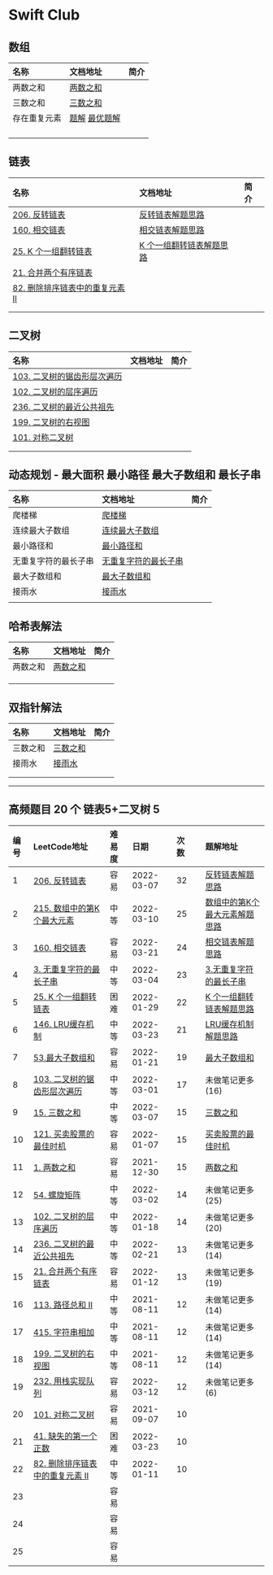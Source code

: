 # Swift Club


## 数组
| 名称 | 文档地址 | 简介 |
| :--- | :------- | :--- |
|  两数之和    |  [两数之和](https://github.com/Mingriweiji-github/LeetCode-Swift/blob/master/%E4%B8%A4%E6%95%B0%E4%B9%8B%E5%92%8C.md)        |      |
|  三数之和    | [三数之和](https://github.com/Mingriweiji-github/LeetCode-Swift/blob/master/%E4%B8%89%E6%95%B0%E4%B9%8B%E5%92%8C.md)         |      |
| 存在重复元素     |  [题解](https://github.com/Mingriweiji-github/LeetCode-Swift/blob/5784019fb8baa670999eb497103218622acc78a2/Algo-Swift/01Array-%E5%AD%98%E5%9C%A8%E9%87%8D%E5%A4%8D%E5%85%83%E7%B4%A0.swift#L31-L47)  [最优题解](https://github.com/Mingriweiji-github/LeetCode-Swift/blob/5784019fb8baa670999eb497103218622acc78a2/Algo-Swift/01Array-%E5%AD%98%E5%9C%A8%E9%87%8D%E5%A4%8D%E5%85%83%E7%B4%A0.swift#L54-L64)      |      |
|      |          |      |
|      |          |      |
|      |          |      |
|      |          |      |

## 链表
| 名称 | 文档地址 | 简介 |
| :--- | :------- | :--- |
|  [206. 反转链表](https://leetcode-cn.com/problems/reverse-linked-list)    |   [反转链表解题思路](https://github.com/Mingriweiji-github/LeetCode-Swift/blob/master/%E5%8F%8D%E8%BD%AC%E9%93%BE%E8%A1%A8.md)       |      |
|  [160. 相交链表](https://leetcode-cn.com/problems/intersection-of-two-linked-lists)    |   [相交链表解题思路](https://github.com/Mingriweiji-github/LeetCode-Swift/blob/master/%E6%95%B0%E7%BB%84%E4%B8%AD%E7%AC%AC%20K%20%E4%B8%AA%E6%9C%80%E5%A4%A7%E5%85%83%E7%B4%A0.md)       |      |
|  [25. K 个一组翻转链表](https://leetcode-cn.com/problems/reverse-nodes-in-k-group)   |   [K 个一组翻转链表解题思路](https://github.com/Mingriweiji-github/LeetCode-Swift/blob/master/K%20%E4%B8%AA%E4%B8%80%E7%BB%84%E7%BF%BB%E8%BD%AC%E9%93%BE%E8%A1%A8.md)        |      |
|  [21. 合并两个有序链表](https://leetcode-cn.com/problems/merge-two-sorted-lists)   |          |      |
|  [82. 删除排序链表中的重复元素 II](https://leetcode-cn.com/problems/remove-duplicates-from-sorted-list-ii)    |          |      |
|      |          |      |
|      |          |      |

## 二叉树
| 名称 | 文档地址 | 简介 |
| :--- | :------- | :--- |
| [103. 二叉树的锯齿形层次遍历](https://leetcode-cn.com/problems/binary-tree-zigzag-level-order-traversal)     |          |      |
| [102. 二叉树的层序遍历](https://leetcode-cn.com/problems/binary-tree-level-order-traversal)    |          |      |
| [236. 二叉树的最近公共祖先](https://leetcode-cn.com/problems/lowest-common-ancestor-of-a-binary-tree)    |          |      |
| [199. 二叉树的右视图](https://leetcode.cn/problems/binary-tree-right-side-view/)    |          |      |
| [101. 对称二叉树](https://leetcode-cn.com/problems/symmetric-tree)    |          |      |
|      |          |      |
|      |          |      |

## 动态规划 - 最大面积 最小路径 最大子数组和 最长子串
| 名称 | 文档地址 | 简介 |
| :--- | :------- | :--- |
| 爬楼梯 | [爬楼梯](https://github.com/Mingriweiji-github/LeetCode-Swift/blob/master/DP1%20%E7%88%AC%E6%A5%BC%E6%A2%AF.md) |      |
| 连续最大子数组| [连续最大子数组](https://github.com/Mingriweiji-github/LeetCode-Swift/blob/master/DP2-%E8%BF%9E%E7%BB%AD%E6%9C%80%E5%A4%A7%E5%AD%90%E6%95%B0%E7%BB%84.md) |      |
| 最小路径和     |  [最小路径和](https://github.com/Mingriweiji-github/LeetCode-Swift/blob/master/DP3-%E6%9C%80%E5%B0%8F%E8%B7%AF%E5%BE%84%E5%92%8C.md)  |      |
| 无重复字符的最长子串 | [无重复字符的最长子串](https://github.com/Mingriweiji-github/LeetCode-Swift/blob/master/DP4-%E6%97%A0%E9%87%8D%E5%A4%8D%E5%AD%97%E7%AC%A6%E7%9A%84%E6%9C%80%E9%95%BF%E5%AD%90%E4%B8%B2.md) |      |
|  最大子数组和    |  [最大子数组和](https://github.com/Mingriweiji-github/LeetCode-Swift/blob/master/DP5-%E6%9C%80%E5%A4%A7%E5%AD%90%E6%95%B0%E7%BB%84%E5%92%8C.md)        |      |
|  接雨水    | [接雨水](https://github.com/Mingriweiji-github/LeetCode-Swift/blob/master/%E6%8E%A5%E9%9B%A8%E6%B0%B4.md)          |      |
|      |          |      |


## 哈希表解法
| 名称 | 文档地址 | 简介 |
| :--- | :------- | :--- |
|  两数之和    |  [两数之和](https://github.com/Mingriweiji-github/LeetCode-Swift/blob/master/%E4%B8%A4%E6%95%B0%E4%B9%8B%E5%92%8C.md)        |      |
|      |          |      |
|      |          |      |
|      |          |      |

## 双指针解法
| 名称 | 文档地址 | 简介 |
| :--- | :------- | :--- |
|  三数之和    | [三数之和](https://github.com/Mingriweiji-github/LeetCode-Swift/blob/master/%E4%B8%89%E6%95%B0%E4%B9%8B%E5%92%8C.md)         |      |
|  接雨水    |  [接雨水](https://github.com/Mingriweiji-github/LeetCode-Swift/blob/master/%E6%8E%A5%E9%9B%A8%E6%B0%B4.md)           |      |
|      |          |      |
|      |          |      |


---
## 高频题目 20 个 链表5+二叉树 5
|  编号  | LeetCode地址 | 难易度 | 日期 | 次数   |      |      题解地址            |
| :--- | :------- | :--- | :--- | :--- | :--- | :--- |
| 1    | [206. 反转链表](https://leetcode-cn.com/problems/reverse-linked-list) | 容易 | 2022-03-07 | 32   |      | [反转链表解题思路](https://github.com/Mingriweiji-github/LeetCode-Swift/blob/master/%E5%8F%8D%E8%BD%AC%E9%93%BE%E8%A1%A8.md) |
| 2    | [215. 数组中的第K个最大元素](https://leetcode-cn.com/problems/kth-largest-element-in-an-array) | 中等 | 2022-03-10 | 25   |      | [数组中的第K个最大元素解题思路](https://github.com/Mingriweiji-github/LeetCode-Swift/blob/master/%E6%95%B0%E7%BB%84%E4%B8%AD%E7%AC%AC%20K%20%E4%B8%AA%E6%9C%80%E5%A4%A7%E5%85%83%E7%B4%A0.md) |
| 3    | [160. 相交链表](https://leetcode-cn.com/problems/intersection-of-two-linked-lists) | 容易 | 2022-03-21 | 24   |      | [相交链表解题思路](https://github.com/Mingriweiji-github/LeetCode-Swift/blob/master/%E6%95%B0%E7%BB%84%E4%B8%AD%E7%AC%AC%20K%20%E4%B8%AA%E6%9C%80%E5%A4%A7%E5%85%83%E7%B4%A0.md) |
| 4    | [3. 无重复字符的最长子串](https://leetcode-cn.com/problems/longest-substring-without-repeating-characters) | 中等 | 2022-03-04 | 23   |      | [3.无重复字符的最长子串](https://github.com/Mingriweiji-github/LeetCode-Swift/blob/master/DP4-%E6%97%A0%E9%87%8D%E5%A4%8D%E5%AD%97%E7%AC%A6%E7%9A%84%E6%9C%80%E9%95%BF%E5%AD%90%E4%B8%B2.md) |
| 5    | [25. K 个一组翻转链表](https://leetcode-cn.com/problems/reverse-nodes-in-k-group) | 困难 | 2022-01-29 | 22   |      | [K 个一组翻转链表解题思路](https://github.com/Mingriweiji-github/LeetCode-Swift/blob/master/K%20%E4%B8%AA%E4%B8%80%E7%BB%84%E7%BF%BB%E8%BD%AC%E9%93%BE%E8%A1%A8.md) |
| 6    | [146. LRU缓存机制](https://leetcode-cn.com/problems/lru-cache) | 中等 | 2022-03-23 | 21   |      | [LRU缓存机制解题思路](https://github.com/Mingriweiji-github/LeetCode-Swift/blob/master/LRU%20%E7%BC%93%E5%AD%98%E6%9C%BA%E5%88%B6.md) |
| 7    | [53.最大子数组和](https://leetcode-cn.com/problems/maximum-subarray) | 容易 | 2022-01-21 | 19   |      | [最大子数组和](https://github.com/Mingriweiji-github/LeetCode-Swift/blob/master/DP5-%E6%9C%80%E5%A4%A7%E5%AD%90%E6%95%B0%E7%BB%84%E5%92%8C.md) |
| 8    | [103. 二叉树的锯齿形层次遍历](https://leetcode-cn.com/problems/binary-tree-zigzag-level-order-traversal) | 中等 | 2022-03-01 | 17   |      | 未做笔记更多(16) |
| 9    | [15. 三数之和](https://leetcode-cn.com/problems/3sum)        | 中等 | 2022-03-07 | 15   |      | [三数之和](https://github.com/Mingriweiji-github/LeetCode-Swift/blob/master/%E4%B8%89%E6%95%B0%E4%B9%8B%E5%92%8C.md) |
| 10   | [121. 买卖股票的最佳时机](https://leetcode-cn.com/problems/best-time-to-buy-and-sell-stock) | 容易 | 2022-01-07 | 15   |      | [买卖股票的最佳时机](https://github.com/Mingriweiji-github/LeetCode-Swift/blob/master/%E4%B9%B0%E5%8D%96%E8%82%A1%E7%A5%A8%E7%9A%84%E6%9C%80%E4%BD%B3%E6%97%B6%E6%9C%BA.md) |
| 11   | [1. 两数之和](https://leetcode-cn.com/problems/two-sum)      | 容易 | 2021-12-30 | 15   |      | [两数之和](https://github.com/Mingriweiji-github/LeetCode-Swift/blob/master/%E4%B8%A4%E6%95%B0%E4%B9%8B%E5%92%8C.md)  |
| 12   | [54. 螺旋矩阵](https://leetcode-cn.com/problems/spiral-matrix) | 中等 | 2022-03-02 | 14   |      | 未做笔记更多(25) |
| 13   | [102. 二叉树的层序遍历](https://leetcode-cn.com/problems/binary-tree-level-order-traversal) | 中等 | 2022-01-18 | 14   |      | 未做笔记更多(20) |
| 14   | [236. 二叉树的最近公共祖先](https://leetcode-cn.com/problems/lowest-common-ancestor-of-a-binary-tree) | 中等 | 2022-02-21 | 13   |      | 未做笔记更多(14) |
| 15   | [21. 合并两个有序链表](https://leetcode-cn.com/problems/merge-two-sorted-lists) | 容易 | 2022-01-12 | 13   |      | 未做笔记更多(19) |
| 16   | [113. 路径总和 II](https://leetcode-cn.com/problems/path-sum-ii) | 中等 | 2021-08-11 | 12   |      | 未做笔记更多(14) |
| 17   | [415. 字符串相加](https://leetcode.cn/problems/add-strings/) | 中等 | 2021-08-11 | 12   |      | 未做笔记更多(14) |
| 18   | [199. 二叉树的右视图](https://leetcode.cn/problems/binary-tree-right-side-view/) | 中等 | 2021-08-11 | 12 |  | 未做笔记更多(14) |
| 19   | [232. 用栈实现队列](https://leetcode-cn.com/problems/implement-queue-using-stacks) | 容易 | 2022-03-12 | 12   |      | 未做笔记更多(6)  |
| 20   | [101. 对称二叉树](https://leetcode-cn.com/problems/symmetric-tree) | 容易 | 2021-09-07 | 10   |      |                  |
|  21  | [41. 缺失的第一个正数](https://leetcode-cn.com/problems/first-missing-positive) | 困难  | 2022-03-23 |  10  |      |                  |
|  22  | [82. 删除排序链表中的重复元素 II](https://leetcode-cn.com/problems/remove-duplicates-from-sorted-list-ii) | 中等 | 2022-01-11 | 10 |      |                  |
|  23  |  | 容易 |  |    |      |                  |
|  24  |  | 容易 |  |    |      |                  |
|  25  |  | 容易 |  |    |      |                  |




